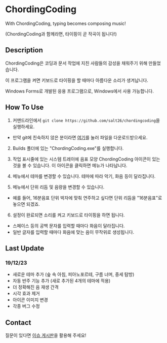 # ChordingCoding
With ChordingCoding, typing becomes composing music!

(ChordingCoding과 함께라면, 타이핑이 곧 작곡이 됩니다!)

## Description
ChordingCoding은 코딩과 문서 작업에 지친 사람들의 감성을 채워주기 위해 만들었습니다.

이 프로그램을 켜면 키보드로 타이핑을 할 때마다 아름다운 소리가 생겨납니다.

Windows Forms로 개발된 응용 프로그램으로, Windows에서 사용 가능합니다.

## How To Use
1. 커맨드라인에서 `git clone https://github.com/salt26/chordingcoding`을 실행하세요.
 * 만약 git에 친숙하지 않은 분이라면 [여기](https://github.com/salt26/chordingcoding/archive/master.zip)를 눌러 파일을 다운로드받으세요.
 
2. Builds 폴더에 있는 "ChordingCoding.exe"를 실행합니다.

3. 작업 표시줄에 있는 시스템 트레이에 음표 모양 ChordingCoding 아이콘이 있는 것을 볼 수 있습니다. 이 아이콘을 클릭하면 메뉴가 나타납니다.

4. 메뉴에서 테마를 변경할 수 있습니다. 테마에 따라 악기, 화음 등이 달라집니다.

5. 메뉴에서 단위 리듬 및 음량을 변경할 수 있습니다.
  * 예를 들어, 16분음표 단위 박자에 맞춰 연주하고 싶다면 단위 리듬을 "16분음표"로 놓으면 되겠죠.

6. 설정이 완료되면 소리를 켜고 키보드로 타이핑을 하면 됩니다.
  * 스페이스 등의 공백 문자를 입력할 때마다 화음이 달라집니다.
  * 일반 글자를 입력할 때마다 화음에 맞는 음이 무작위로 생성됩니다.
  
## Last Update
### 19/12/23
* 새로운 테마 추가 (숲 속 아침, 피아노포르테, 구름 너머, 중세 탐방)
* 자동 반주 기능 추가 (새로 추가된 4개의 테마에 적용)
* 더 정확해진 음 재생 간격
* 시각 효과 제거
* 아이콘 이미지 변경
* 각종 버그 수정

## Contact
질문이 있다면 [이슈 게시판](https://github.com/salt26/chordingcoding/issues)을 활용해 주세요!
